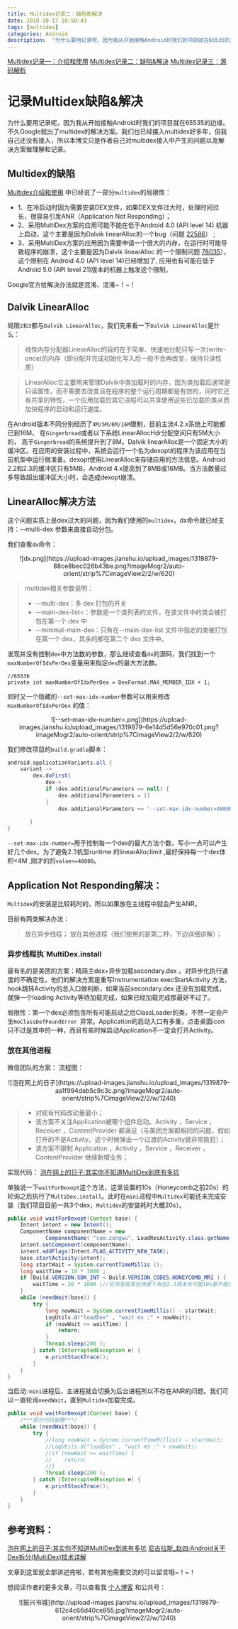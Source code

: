 ```yaml
---
title: Multidex记录二：缺陷和解决
date: 2018-10-17 18:50:43
tags: [multidex]
categories: Android
description:  "为什么要用记录呢，因为我从开始接触Android时我们的项目就在65535的边缘。不久Google就出了multidex的解决方案。我们也已经接入multidex好多年，但我自己还没有接入，所以本博文只是作者自己对multidex接入中产生的问题以及解决方案做理解和记录。"
---
```


[Multidex记录一：介绍和使用](http://dandanlove.com/2018/10/16/multidex1/)
[Multidex记录二：缺陷&解决](http://dandanlove.com/2018/10/17/multidex2)
[Multidex记录三：源码解析](http://dandanlove.com/2018/10/18/multidex3)

# 记录Multidex缺陷&解决

为什么要用记录呢，因为我从开始接触Android时我们的项目就在65535的边缘。不久Google就出了multidex的解决方案。我们也已经接入multidex好多年，但我自己还没有接入，所以本博文只是作者自己对multidex接入中产生的问题以及解决方案做理解和记录。

## Multidex的缺陷
[Multidex介绍和使用](https://www.jianshu.com/p/9d9c2dbba223) 中已经说了一部分`multidex`的局限性：

- 1、在冷启动时因为需要安装DEX文件，如果DEX文件过大时，处理时间过长，很容易引发ANR（Application Not Responding）；
- 2、采用MultiDex方案的应用可能不能在低于Android 4.0 (API level 14) 机器上启动，这个主要是因为Dalvik linearAlloc的一个bug（问题 [22586](http://b.android.com/22586?hl=zh-cn)） ;
- 3、采用MultiDex方案的应用因为需要申请一个很大的内存，在运行时可能导致程序的崩溃，这个主要是因为Dalvik linearAlloc 的一个限制问题 [78035](http://b.android.com/78035?hl=zh-cn)），这个限制在 Android 4.0 (API level 14)已经增加了, 应用也有可能在低于 Android 5.0 (API level 21)版本的机器上触发这个限制。

Google官方给解决办法就是混淆、混淆~！~！

## Dalvik LinearAlloc

局限`2和3`都与`Dalvik LinearAlloc`，我们先来看一下`Dalvik LinearAlloc`是什么：

> 线性内存分配器LinearAlloc的目的在于简单、快速地分配只写一次(write-once)的内存（即分配并完成初始化写入后一般不会再改变，保持只读性质）

> LinearAlloc它主要用来管理Dalvik中类加载时的内存，因为类加载后通常是只读属性，而不需要去改变且在程序的整个运行周期都是有效的，同时它还有共享的特性，一个应用加载后其它进程可以共享使用这些已加载的类从而加快程序的启动和运行速度。

在Android版本不同分别经历了`4M/5M/8M/16M`限制，目前主流4.2.x系统上可能都已到16M， 在`Gingerbread`或者以下系统LinearAllocHdr分配空间只有5M大小的， 高于`Gingerbread`的系统提升到了8M。Dalvik linearAlloc是一个固定大小的缓冲区。在应用的安装过程中，系统会运行一个名为dexopt的程序为该应用在当前机型中运行做准备。dexopt使用LinearAlloc来存储应用的方法信息。Android 2.2和2.3的缓冲区只有5MB，Android 4.x提高到了8MB或16MB。当方法数量过多导致超出缓冲区大小时，会造成dexopt崩溃。

## LinearAlloc解决方法

这个问题实质上是dex过大的问题，因为我们使用的`multidex`，dx命令就已经支持：--multi-dex 参数来直接自动分包。

我们查看`dx`命令：

<center>![dx.png](https://upload-images.jianshu.io/upload_images/1319879-88ce8bec026b43be.png?imageMogr2/auto-orient/strip%7CimageView2/2/w/620)</center>

> multidex相关参数说明：
>- --multi-dex：多 dex 打包的开关
>- --main-dex-list=<file>：参数是一个类列表的文件，在该文件中的类会被打包在第一个 dex 中
>- --minimal-main-dex：只有在--main-dex-list 文件中指定的类被打包在第一个 dex，其余的都在第二个 dex 文件中。

发现并没有控制`dex`中方法数的参数，那么继续查看`dx`的源码，我们找到一个`maxNumberOfIdxPerDex`变量用来指定`dex`的最大方法数。

```
//65536
private int maxNumberOfIdxPerDex = DexFormat.MAX_MEMBER_IDX + 1;
```

同时又一个隐藏的`--set-max-idx-number`参数可以用来修改`maxNumberOfIdxPerDex` 的值：

<center>![--set-max-idx-number=.png](https://upload-images.jianshu.io/upload_images/1319879-6e14d5d56e970c01.png?imageMogr2/auto-orient/strip%7CimageView2/2/w/620)</center>

我们修改项目的`build.gradle`脚本：

```groovy
android.applicationVariants.all {
    variant ->
        dex.doFirst{
            dex->
            if (dex.additionalParameters == null) {
                dex.additionalParameters = []
            }
                dex.additionalParameters += '--set-max-idx-number=48000'
 
       }
}
```

`--set-max-idx-number=`用于控制每一个dex的最大方法个数，写小一点可以产生好几个dex。为了避免2.3机型runtime 的linearAlloclimit ,最好保持每一个dex体积<4M ,刚才的的`value<=48000`。

## Application Not Responding解决：

`Multidex`的安装是比较耗时的，所以如果放在主线程中就会产生ANR。

目前有两类解决办法：
> 放在异步线程；
> 放在其他进程（我们使用的是第二种，下边详细讲解）；

### 异步线程执`MultiDex.install

最有名的是美团的方案：精简主dex+异步加载secondary.dex 。对异步化执行速度的不确定性，他们的解决方案是重写Instrumentation execStartActivity 方法，hook跳转Activity的总入口做判断，如果当前secondary.dex 还没有加载完成，就弹一个loading Activity等待加载完成，如果已经加载完成那最好不过了。

局限性：第一个dex必须包含所有可能启动之后ClassLoader的类，不然一定会产生`NoClassDefFoundError `异常。Application的启动入口有多重，点击桌面icon只不过是其中的一种，而且有些时候启动Application不一定会打开Activity。

### 放在其他进程

微信团队的方案：
流程图：

<center>![泡在网上的日子](https://upload-images.jianshu.io/upload_images/1319879-aa1f994deb5c9c3c.png?imageMogr2/auto-orient/strip%7CimageView2/2/w/1240)</center>

>- 对现有代码改动量最小；
>- 该方案不关注Application被哪个组件启动。Activity ，Service ，Receiver ，ContentProvider 都满足（与美团方案都相同的问题，假如打开的不是Activity。这个时候弹出一个过渡的Activity就非常尴尬）；
>- 该方案不限制 Application ，Activity ，Service ，Receiver ，ContentProvider 继续新增业务；

实现代码：
[泡在网上的日子:其实你不知道MultiDex到底有多坑](http://www.jcodecraeer.com/a/anzhuokaifa/androidkaifa/2015/1218/3789.html)

单独说一下`waitForDexopt`这个方法，这里设置的10s（Honeycomb之前20s）的轮询之后执行了`MultiDex.install`。此时在`mini`进程中`Multidex`可能还未完成安装（我们项目目前一共3个dex，`Multidex`的安装耗时大概20s）。

```java
public void waitForDexopt(Context base) {
    Intent intent = new Intent();
    ComponentName componentName = new
            ComponentName( "com.zongwu", LoadResActivity.class.getName());
    intent.setComponent(componentName);
    intent.addFlags(Intent.FLAG_ACTIVITY_NEW_TASK);
    base.startActivity(intent);
    long startWait = System.currentTimeMillis ();
    long waitTime = 10 * 1000 ;
    if (Build.VERSION.SDK_INT < Build.VERSION_CODES.HONEYCOMB_MR1 ) {
        waitTime = 20 * 1000 ;//实测发现某些场景下有些2.3版本有可能10s都不能完成optdex
    }
    while (needWait(base)) {
        try {
            long nowWait = System.currentTimeMillis() - startWait;
            LogUtils.d("loadDex" , "wait ms :" + nowWait);
            if (nowWait >= waitTime) {
                return;
            }
            Thread.sleep(200 );
        } catch (InterruptedException e) {
            e.printStackTrace();
        }
    }
}
```

当启动`:mini`进程后，主进程就会切换为后台进程所以不存在ANR的问题。我们可以一直轮询`needWait`，直到`Multidex`加载完成。

```java
public void waitForDexopt(Context base) {
    /***部分代码省略***/
    while (needWait(base)) {
        try {
            //long nowWait = System.currentTimeMillis() - startWait;
            //LogUtils.d("loadDex" , "wait ms :" + nowWait);
            //if (nowWait >= waitTime) {
            //    return;
            //}
            Thread.sleep(200 );
        } catch (InterruptedException e) {
            e.printStackTrace();
        }
    }
}
```

## 参考资料：
[泡在网上的日子:其实你不知道MultiDex到底有多坑](http://www.jcodecraeer.com/a/anzhuokaifa/androidkaifa/2015/1218/3789.html)
[尼古拉斯_赵四:Android关于Dex拆分(MultiDex)技术详解](https://blog.csdn.net/jiangwei0910410003/article/details/50799573)

文章到这里就全部讲述完啦，若有其他需要交流的可以留言哦~！~！

想阅读作者的更多文章，可以查看我 [个人博客](http://dandanlove.com/) 和公共号：

<center>![振兴书城](http://upload-images.jianshu.io/upload_images/1319879-612c4c66d40ce855.jpg?imageMogr2/auto-orient/strip%7CimageView2/2/w/1240)</center>